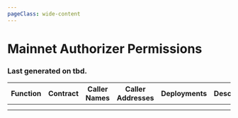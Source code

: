 ```yaml
---
pageClass: wide-content
---
```


# Mainnet Authorizer Permissions

### Last generated on tbd.

| Function | Contract | Caller Names | Caller Addresses | Deployments | Description |
|----------|----------|--------------|------------------|-------------|-------------|
|          |          |              |                  |             |             |
|          |          |              |                  |             |             |